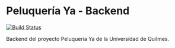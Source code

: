 # Peluquería Ya - Backend
[![Build Status](https://travis-ci.com/lisar01/peluqueriaya-backend.svg?branch=master)](https://travis-ci.com/lisar01/peluqueriaya-backend)

Backend del proyecto Peluquería Ya de la Universidad de Quilmes.